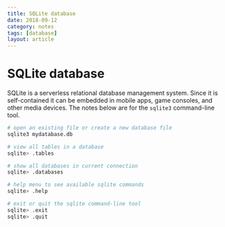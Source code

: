 ```yaml
---
title: SQLite database
date: 2018-09-12
category: notes
tags: [database]
layout: article
---
```


# SQLite database

SQLite is a serverless relational database management system. Since it is self-contained it can be embedded in mobile apps, game consoles, and other media devices. The notes below are for the `sqlite3` command-line tool.

```bash
# open an existing file or create a new database file
sqlite3 mydatabase.db

# view all tables in a database
sqlite> .tables

# show all databases in current connection
sqlite> .databases

# help menu to see available sqlite commands
sqlite> .help

# exit or quit the sqlite command-line tool
sqlite> .exit
sqlite> .quit
```
